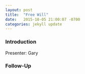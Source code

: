 ```yaml
---
layout: post
title:  "Free Will"
date:   2015-10-05 21:00:07 -0700
categories: jekyll update
---
```


### Introduction

Presenter: Gary

### Follow-Up

